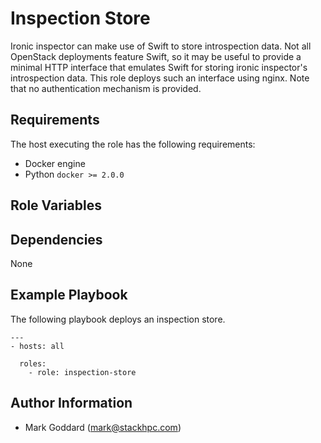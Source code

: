 Inspection Store
================

Ironic inspector can make use of Swift to store introspection data. Not all
OpenStack deployments feature Swift, so it may be useful to provide a minimal
HTTP interface that emulates Swift for storing ironic inspector's introspection
data. This role deploys such an interface using nginx. Note that no
authentication mechanism is provided.

Requirements
------------

The host executing the role has the following requirements:

* Docker engine
* Python ``docker >= 2.0.0``

Role Variables
--------------

Dependencies
------------

None

Example Playbook
----------------

The following playbook deploys an inspection store.

    ---
    - hosts: all

      roles:
        - role: inspection-store

Author Information
------------------

- Mark Goddard (<mark@stackhpc.com>)
